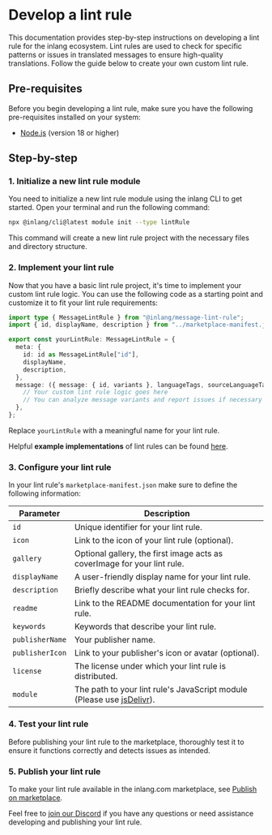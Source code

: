 # Develop a lint rule

This documentation provides step-by-step instructions on developing a lint rule for the inlang ecosystem. Lint rules are used to check for specific patterns or issues in translated messages to ensure high-quality translations. Follow the guide below to create your own custom lint rule.

## Pre-requisites

Before you begin developing a lint rule, make sure you have the following pre-requisites installed on your system:

- [Node.js](https://nodejs.org/en/) (version 18 or higher)

## Step-by-step

### 1. Initialize a new lint rule module

You need to initialize a new lint rule module using the inlang CLI to get started. Open your terminal and run the following command:

```bash
npx @inlang/cli@latest module init --type lintRule
```

This command will create a new lint rule project with the necessary files and directory structure.

### 2. Implement your lint rule

Now that you have a basic lint rule project, it's time to implement your custom lint rule logic. You can use the following code as a starting point and customize it to fit your lint rule requirements:

```typescript
import type { MessageLintRule } from "@inlang/message-lint-rule";
import { id, displayName, description } from "../marketplace-manifest.json";

export const yourLintRule: MessageLintRule = {
  meta: {
    id: id as MessageLintRule["id"],
    displayName,
    description,
  },
  message: ({ message: { id, variants }, languageTags, sourceLanguageTag, report }) => {
    // Your custom lint rule logic goes here
    // You can analyze message variants and report issues if necessary
  },
};
```

Replace `yourLintRule` with a meaningful name for your lint rule.

Helpful **example implementations** of lint rules can be found [here](https://github.com/opral/monorepo/tree/main/inlang/source-code/message-lint-rules).

### 3. Configure your lint rule

In your lint rule's `marketplace-manifest.json` make sure to define the following information:

| Parameter        | Description                                               |
|----------------------|---------------------------------------------------------------|
| `id`                 | Unique identifier for your lint rule.                         |
| `icon`        | Link to the icon of your lint rule (optional).              |
| `gallery`        | Optional gallery, the first image acts as coverImage for your lint rule.              |
| `displayName`        | A user-friendly display name for your lint rule.              |
| `description`        | Briefly describe what your lint rule checks for.              |
| `readme`             | Link to the README documentation for your lint rule.          |
| `keywords`           | Keywords that describe your lint rule.                        |
| `publisherName`      | Your publisher name.                                          |
| `publisherIcon`      | Link to your publisher's icon or avatar (optional).           |
| `license`            | The license under which your lint rule is distributed.        |
| `module`             | The path to your lint rule's JavaScript module (Please use [jsDelivr](https://www.jsdelivr.com/)).               |

### 4. Test your lint rule

Before publishing your lint rule to the marketplace, thoroughly test it to ensure it functions correctly and detects issues as intended.

### 5. Publish your lint rule

To make your lint rule available in the inlang.com marketplace, see [Publish on marketplace](/documentation/publish-to-marketplace).

Feel free to [join our Discord](https://discord.gg/CNPfhWpcAa) if you have any questions or need assistance developing and publishing your lint rule.
